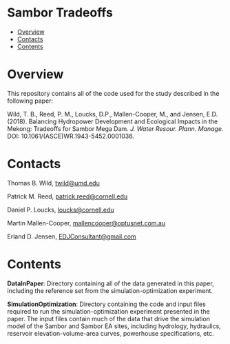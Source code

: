 # Sambor Tradeoffs

- [Overview](#Overview)
- [Contacts](#Contacts)
- [Contents](#Contents)

# <a name="Overview"></a>Overview

This repository contains all of the code used for the study described in the following paper:

Wild, T. B., Reed, P. M., Loucks, D.P., Mallen-Cooper, M., and Jensen, E.D. (2018). Balancing Hydropower Development and Ecological Impacts in the Mekong: Tradeoffs for Sambor Mega Dam. *J. Water Resour. Plann. Manage.* DOI: 10.1061/(ASCE)WR.1943-5452.0001036.

# <a name="Contacts"></a>Contacts
Thomas B. Wild, twild@umd.edu

Patrick M. Reed, patrick.reed@cornell.edu

Daniel P. Loucks, loucks@cornell.edu

Martin Mallen-Cooper, mallencooper@optusnet.com.au

Erland D. Jensen, EDJConsultant@gmail.com

# <a name="Contents"></a>Contents

**DataInPaper**: Directory containing all of the data generated in this paper, including the reference set from the simulation-optimization experiment.

**SimulationOptimization**: Directory containing the code and input files required to run the simulation-optimization experiment presented in the paper. The input files contain much of the data that drive the simulation model of the Sambor and Sambor EA sites, including hydrology, hydraulics, reservoir elevation-volume-area curves, powerhouse specifications, etc.
